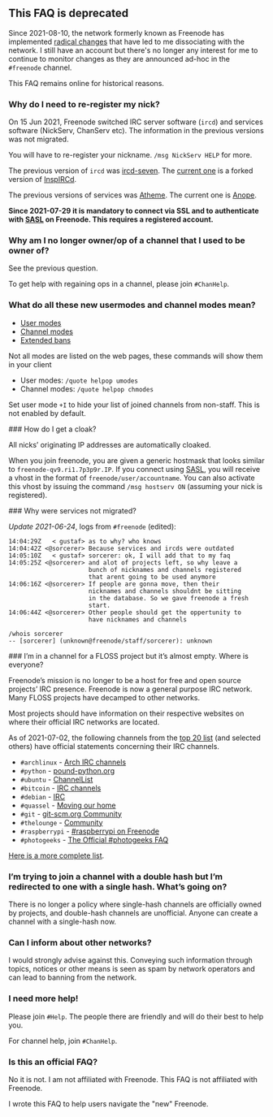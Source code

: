 ## This FAQ is deprecated

Since 2021-08-10, the network formerly known as Freenode has
implemented [radical changes](https://freenode.net/news/on-power-to-the-people) that have led to me dissociating with the network. I still have an account but
there's no longer any interest for me to continue to monitor changes as they are announced ad-hoc in the `#freenode` channel. 

This FAQ remains online for historical reasons.

### Why do I need to re-register my nick?

On 15 Jun 2021, Freenode switched IRC server software (`ircd`) and services
software (NickServ, ChanServ etc). The information in the previous
versions was not migrated.

You will have to re-register your nickname. `/msg NickServ HELP` for more. 

The previous version of `ircd` was [ircd-seven](https://github.com/freenode/ircd-seven). The [current one](https://git.freenode.net/freenode-public/IRCSERVER) is a forked version of [InspIRCd](https://www.inspircd.org/).

The previous versions of services was [Atheme](https://atheme.github.io/atheme.html). The current one is [Anope](https://www.anope.org/).

__Since 2021-07-29 it is mandatory to connect via SSL and to authenticate with [SASL](https://freenode.net/kb/answer/sasl) on Freenode. This requires a registered account.__

### Why am I no longer owner/op of a channel that I used to be owner of?

See the previous question.

To get help with regaining ops in a channel, please join `#ChanHelp`.

### What do all these new usermodes and channel modes mean? 

* [User modes](https://freenode.net/kb/answer/usermodes)
* [Channel modes](https://freenode.net/kb/answer/channelmodes)
* [Extended bans](https://freenode.net/kb/answer/extbans)

Not all modes are listed on the web pages, these commands will show them in your client 

* User modes: `/quote helpop umodes`
* Channel modes: `/quote helpop chmodes`

Set user mode `+I` to hide your list of joined channels from non-staff. This is not enabled by default.

<a name="cloak"/>
### How do I get a cloak?

All nicks&#8217; originating IP addresses are automatically cloaked. 

When you join freenode, you are  given a generic hostmask
that looks similar to `freenode-qv9.ri1.7p3p9r.IP`. If you connect
using
[SASL](https://en.wikipedia.org/wiki/Simple_Authentication_and_Security_Layer),
you will receive a vhost in the format of
`freenode/user/accountname`. You can also activate this vhost by issuing the command `/msg hostserv ON` (assuming your nick is registered).

<a name="migrate"/>
### Why were services not migrated?

*Update 2021-06-24*, logs from `#freenode` (edited):

    14:04:29Z   < gustaf> as to why? who knows
    14:04:42Z <@sorcerer> Because services and ircds were outdated
    14:05:10Z   < gustaf> sorcerer: ok, I will add that to my faq
    14:05:25Z <@sorcerer> and alot of projects left, so why leave a 
                          bunch of nicknames and channels registered 
                          that arent going to be used anymore
    14:06:16Z <@sorcerer> If people are gonna move, then their 
                          nicknames and channels shouldnt be sitting 
                          in the database. So we gave freenode a fresh 
                          start.
    14:06:44Z <@sorcerer> Other people should get the oppertunity to 
                          have nicknames and channels

    /whois sorcerer
	-- [sorcerer] (unknown@freenode/staff/sorcerer): unknown

<a name="where"/>
### I&#8217;m in a channel for a FLOSS project but it&#8217;s almost empty. Where is everyone?

Freenode&#8217;s mission is no longer to be a host for free and open
source projects&#8217; IRC presence. Freenode is now a general purpose
IRC network. Many FLOSS projects have decamped to other networks.

Most projects should have information on their respective websites on
where their official IRC networks are located.

As of 2021-07-02, the following channels from the [top 20 list](https://netsplit.de/channels/?net=freenode) (and selected others) have official
statements concerning their IRC channels.

* `#archlinux` - [Arch IRC channels](https://wiki.archlinux.org/title/Arch_IRC_channels)
* `#python` - [pound-python.org](https://www.pound-python.org/)
* `#ubuntu` - [ChannelList](https://wiki.ubuntu.com/IRC/ChannelList)
* `#bitcoin` - [IRC channels](https://en.bitcoin.it/wiki/IRC_channels)
* `#debian` - [IRC](https://wiki.debian.org/IRC)
* `#quassel` - [Moving our home](https://quassel-irc.org/node/136)
* `#git` - [git-scm.org Community](http://git-scm.com/community)
* `#thelounge` - [Community](https://thelounge.chat/community)
* `#raspberrypi` - [\#raspberrypi on Freenode](https://muehle.envs.net/fn/raspberrypi/)
* `#photogeeks` - [The Official \#photogeeks FAQ](https://gerikson.com/pgfaqs/index.html)

[Here is a more complete list](https://github.com/siraben/freenode-exodus).


### I&#8217;m trying to join a channel with a double hash but I&#8217;m redirected to one with a single hash. What&#8217;s going on? 

There is no longer a policy where single-hash channels are officially
owned by projects, and double-hash channels are unofficial. Anyone can
create a channel with a single-hash now.

### Can I inform about other networks?

I would strongly advise against this. Conveying such information
through topics, notices or other means is seen as spam by network
operators and can lead to banning from the network.

### I need more help!

Please join `#Help`. The people there are friendly and will do their
best to help you.

For channel help, join `#ChanHelp`.

### Is this an official FAQ?

No it is not. I am not affiliated with Freenode. This FAQ is not
affiliated with Freenode.

I wrote this FAQ to help users navigate the "new" Freenode. 
